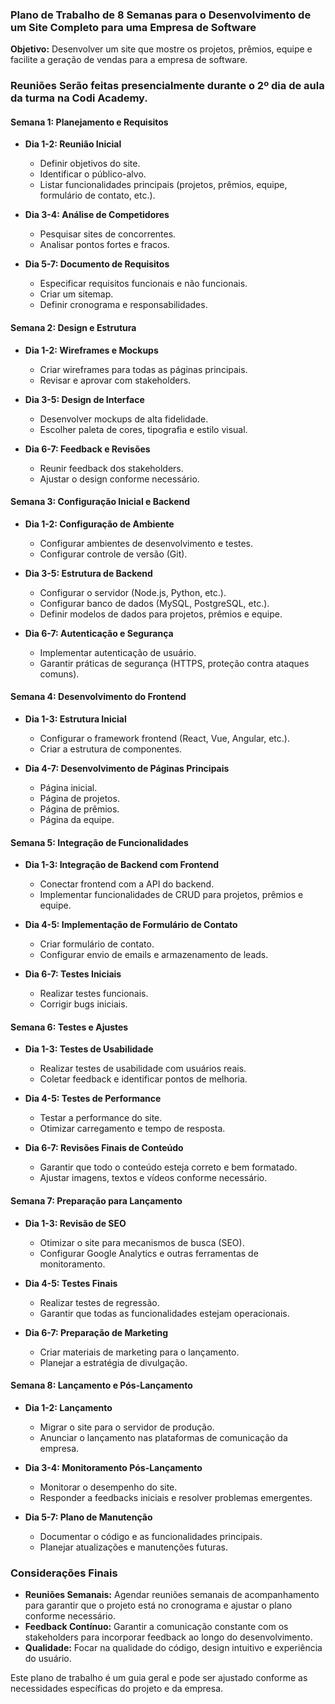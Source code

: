 ### Plano de Trabalho de 8 Semanas para o Desenvolvimento de um Site Completo para uma Empresa de Software

**Objetivo:** Desenvolver um site que mostre os projetos, prêmios, equipe e facilite a geração de vendas para a empresa de software.

### Reuniões Serão feitas presencialmente durante o 2º dia de aula da turma na Codi Academy.

#### Semana 1: Planejamento e Requisitos

- **Dia 1-2: Reunião Inicial**
  - Definir objetivos do site.
  - Identificar o público-alvo.
  - Listar funcionalidades principais (projetos, prêmios, equipe, formulário de contato, etc.).

- **Dia 3-4: Análise de Competidores**
  - Pesquisar sites de concorrentes.
  - Analisar pontos fortes e fracos.

- **Dia 5-7: Documento de Requisitos**
  - Especificar requisitos funcionais e não funcionais.
  - Criar um sitemap.
  - Definir cronograma e responsabilidades.

#### Semana 2: Design e Estrutura

- **Dia 1-2: Wireframes e Mockups**
  - Criar wireframes para todas as páginas principais.
  - Revisar e aprovar com stakeholders.

- **Dia 3-5: Design de Interface**
  - Desenvolver mockups de alta fidelidade.
  - Escolher paleta de cores, tipografia e estilo visual.

- **Dia 6-7: Feedback e Revisões**
  - Reunir feedback dos stakeholders.
  - Ajustar o design conforme necessário.

#### Semana 3: Configuração Inicial e Backend

- **Dia 1-2: Configuração de Ambiente**
  - Configurar ambientes de desenvolvimento e testes.
  - Configurar controle de versão (Git).

- **Dia 3-5: Estrutura de Backend**
  - Configurar o servidor (Node.js, Python, etc.).
  - Configurar banco de dados (MySQL, PostgreSQL, etc.).
  - Definir modelos de dados para projetos, prêmios e equipe.

- **Dia 6-7: Autenticação e Segurança**
  - Implementar autenticação de usuário.
  - Garantir práticas de segurança (HTTPS, proteção contra ataques comuns).

#### Semana 4: Desenvolvimento do Frontend

- **Dia 1-3: Estrutura Inicial**
  - Configurar o framework frontend (React, Vue, Angular, etc.).
  - Criar a estrutura de componentes.

- **Dia 4-7: Desenvolvimento de Páginas Principais**
  - Página inicial.
  - Página de projetos.
  - Página de prêmios.
  - Página da equipe.

#### Semana 5: Integração de Funcionalidades

- **Dia 1-3: Integração de Backend com Frontend**
  - Conectar frontend com a API do backend.
  - Implementar funcionalidades de CRUD para projetos, prêmios e equipe.

- **Dia 4-5: Implementação de Formulário de Contato**
  - Criar formulário de contato.
  - Configurar envio de emails e armazenamento de leads.

- **Dia 6-7: Testes Iniciais**
  - Realizar testes funcionais.
  - Corrigir bugs iniciais.

#### Semana 6: Testes e Ajustes

- **Dia 1-3: Testes de Usabilidade**
  - Realizar testes de usabilidade com usuários reais.
  - Coletar feedback e identificar pontos de melhoria.

- **Dia 4-5: Testes de Performance**
  - Testar a performance do site.
  - Otimizar carregamento e tempo de resposta.

- **Dia 6-7: Revisões Finais de Conteúdo**
  - Garantir que todo o conteúdo esteja correto e bem formatado.
  - Ajustar imagens, textos e vídeos conforme necessário.

#### Semana 7: Preparação para Lançamento

- **Dia 1-3: Revisão de SEO**
  - Otimizar o site para mecanismos de busca (SEO).
  - Configurar Google Analytics e outras ferramentas de monitoramento.

- **Dia 4-5: Testes Finais**
  - Realizar testes de regressão.
  - Garantir que todas as funcionalidades estejam operacionais.

- **Dia 6-7: Preparação de Marketing**
  - Criar materiais de marketing para o lançamento.
  - Planejar a estratégia de divulgação.

#### Semana 8: Lançamento e Pós-Lançamento

- **Dia 1-2: Lançamento**
  - Migrar o site para o servidor de produção.
  - Anunciar o lançamento nas plataformas de comunicação da empresa.

- **Dia 3-4: Monitoramento Pós-Lançamento**
  - Monitorar o desempenho do site.
  - Responder a feedbacks iniciais e resolver problemas emergentes.

- **Dia 5-7: Plano de Manutenção**
  - Documentar o código e as funcionalidades principais.
  - Planejar atualizações e manutenções futuras.

### Considerações Finais

- **Reuniões Semanais:** Agendar reuniões semanais de acompanhamento para garantir que o projeto está no cronograma e ajustar o plano conforme necessário.
- **Feedback Contínuo:** Garantir a comunicação constante com os stakeholders para incorporar feedback ao longo do desenvolvimento.
- **Qualidade:** Focar na qualidade do código, design intuitivo e experiência do usuário.

Este plano de trabalho é um guia geral e pode ser ajustado conforme as necessidades específicas do projeto e da empresa.
